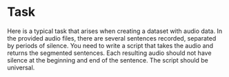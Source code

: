 # Task

Here is a typical task that arises when creating a dataset with audio data. In the provided audio files, there are several sentences recorded, separated by periods of silence.
You need to write a script that takes the audio and returns the segmented sentences. Each resulting audio should not have silence at the beginning and end of the sentence. The script should be universal.
